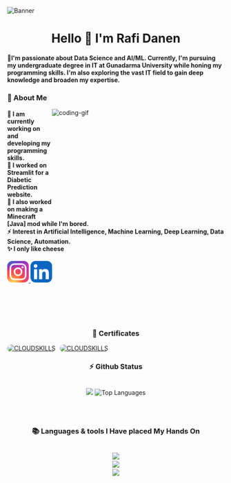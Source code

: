 ![Banner](https://i.imgur.com/elwn4bK.gif)


<h1 align="center">Hello 🎉 I'm Rafi Danen</h1>
<h4 align="left">🌟I'm passionate about Data Science and AI/ML. Currently, I'm pursuing my undergraduate degree in IT at Gunadarma University while honing my programming skills. I'm also exploring the vast IT field to gain deep knowledge and broaden my expertise.</h4>


<h3 align="left">💫 About Me</h3>

<img align="right" alt="coding-gif" width="400" height="250" src="https://i.imgur.com/l3tIflT.gif">

<h4> 
  🌱 I am currently working on and developing my programming skills.</br>
  🔭 I worked on Streamlit for a Diabetic Prediction website.</br>
  💬 I also worked on making a Minecraft [Java] mod while I'm bored.</br>
  ⚡ Interest in Artificial Intelligence, Machine Learning, Deep Learning, Data Science, Automation.</br>
  ✨ I only like cheese</h4> 
<div align="left"> 


<a href="https://instagram.com/rafi_danen" target="_blank">
  <img src="https://raw.githubusercontent.com/tandpfun/skill-icons/main/icons/Instagram.svg" width="50px" height="50px" alt="Instagram" />
</a>
<a href="https://www.linkedin.com/in/rafidanen/" target="_blank">
  <img src="https://raw.githubusercontent.com/tandpfun/skill-icons/main/icons/LinkedIn.svg" width="50px" height="50px" alt="LinkedIn" />
</a>

<br><br>
<br><br>
<h3 align="center">🔆 Certificates</h3>

<div align="center" style="display: flex; gap: 10px;">
    <a href="https://www.cloudskillsboost.google/public_profiles/97ad81ba-9852-4842-b47f-5c0f2190f174/badges/9078372">
        <img src="https://i.imgur.com/XRzOHgv.png" alt="CLOUDSKILLS" width="200" style="border-radius: 10px;">
    </a>
    <a href="https://www.cloudskillsboost.google/public_profiles/97ad81ba-9852-4842-b47f-5c0f2190f174/badges/9083012">
        <img src="https://i.imgur.com/mEgHrht.png" alt="CLOUDSKILLS" width="200" style="border-radius: 10px;">
    </a>
</div>


<h3 align="center">⚡ Github Status</h3>
<br>
<div align="center">
<img width="360" src="https://github-readme-stats.vercel.app/api?username=Introvald&count_private=true&show_icons=true&theme=default&rank_icon=github&border_radius=10"/>

  <img width="380" src="https://github-readme-stats.vercel.app/api/top-langs/?username=Introvald&theme=default&hide_border=false&include_all_commits=false&count_private=false&layout=compact" alt="Top Languages">
</div>

<br/><br/> 

<h3 align="center">📚 Languages & tools I Have placed My Hands On </h3>

<br/>

<div align="center">
  <img src="https://skillicons.dev/icons?i=python,java,cpp,react,c,lua,js,r,kotlin" /><br>
    <img src="https://skillicons.dev/icons?i=pycharm,idea,anaconda,vscode,github,git,notion,figma,electron" /><br>
    <img src="https://skillicons.dev/icons?i=docker,nginx,npm,opencv,postman,pytorch,robloxstudio,sklearn,tensorflow" /><br>
</div>

<br/>

<img src="https://www.animatedimages.org/data/media/562/animated-line-image-0386.gif" width="1920" height=0.4/>
